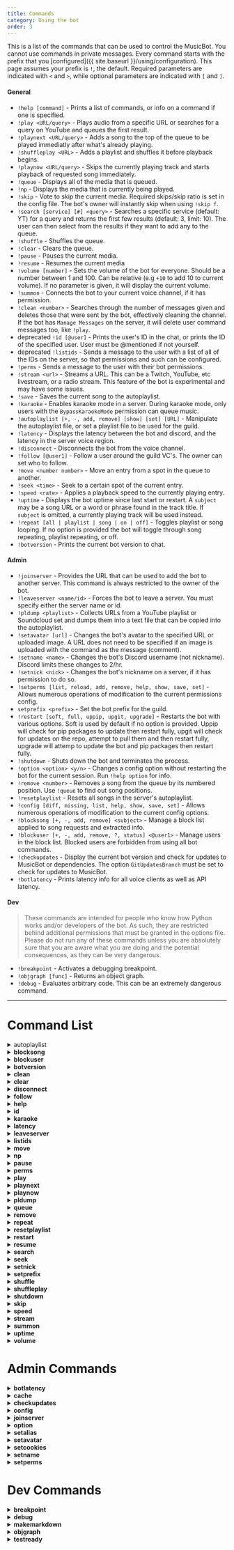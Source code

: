 ```yaml
---
title: Commands
category: Using the bot
order: 3
---
```


This is a list of the commands that can be used to control the MusicBot. You cannot use commands in private messages. Every command starts with the prefix that you [configured]({{ site.baseurl }}/using/configuration). This page assumes your prefix is `!`, the default. Required parameters are indicated with `<` and `>`, while optional parameters are indicated with `[` and `]`.

#### General

- `!help [command]` - Prints a list of commands, or info on a command if one is specified.
- `!play <URL/query>` - Plays audio from a specific URL or searches for a query on YouTube and queues the first result.
- `!playnext <URL/query>` - Adds a song to the top of the queue to be played immediatly after what's already playing.
- `!shuffleplay <URL>` - Adds a playlist and shuffles it before playback begins. 
- `!playnow <URL/query>` - Skips the currently playing track and starts playback of requested song immediately.
- `!queue` - Displays all of the media that is queued.
- `!np` - Displays the media that is currently being played.
- `!skip` - Vote to skip the current media. Required skips/skip ratio is set in the config file. The bot's owner will instantly skip when using `!skip f`.
- `!search [service] [#] <query>` - Searches a specific service (default: YT) for a query and returns the first few results (default: 3, limit: 10). The user can then select from the results if they want to add any to the queue.
- `!shuffle` - Shuffles the queue.
- `!clear` - Clears the queue.
- `!pause` - Pauses the current media.
- `!resume` - Resumes the current media
- `!volume [number]` - Sets the volume of the bot for everyone. Should be a number between 1 and 100. Can be relative (e.g `+10` to add 10 to current volume). If no parameter is given, it will display the current volume.
- `!summon` - Connects the bot to your current voice channel, if it has permission.
- `!clean <number>` - Searches through the number of messages given and deletes those that were sent by the bot, effectively cleaning the channel. If the bot has `Manage Messages` on the server, it will delete user command messages too, like `!play`.
- <span class="badge warn">deprecated</span> `!id [@user]` - Prints the user's ID in the chat, or prints the ID of the specified user. User must be @mentioned if not yourself.
- <span class="badge warn">deprecated</span> `!listids` - Sends a message to the user with a list of all of the IDs on the server, so that permissions and such can be configured.
- `!perms` - Sends a message to the user with their bot permissions.
- `!stream <url>` - Streams a URL. This can be a Twitch, YouTube, etc livestream, or a radio stream. This feature of the bot is experimental and may have some issues.
- `!save` - Saves the current song to the autoplaylist.
- `!karaoke` - Enables karaoke mode in a server. During karaoke mode, only users with the `BypassKaraokeMode` permission can queue music.
- `!autoplaylist [+, -, add, remove] [show] [set] [URL]` - Manipulate the autoplaylist file, or set a playlist file to be used for the guild.
- `!latency` - Displays the latency between the bot and discord, and the latency in the server voice region.
- `!disconnect` - Disconnects the bot from the voice channel.
- `!follow [@user1]` - Follow a user around the guild VC's. The owner can set who to follow. 
- `!move <number number>` - Move an entry from a spot in the queue to another.
- `!seek <time>` - Seek to a certain spot of the current entry. 
- `!speed <rate>` - Applies a playback speed to the currently playing entry. 
- `!uptime` - Displays the bot uptime since last start or restart. 
A `subject` may be a song URL or a word or phrase found in the track title.
If `subject` is omitted, a currently playing track will be used instead.
- `!repeat [all | playlist | song | on | off]` -   Toggles playlist or song looping.
If no option is provided the bot will toggle through song repeating, playlist repeating, or off.
- `!botversion` - Prints the current bot version to chat.


#### Admin

- `!joinserver` - Provides the URL that can be used to add the bot to another server. This command is always restricted to the owner of the bot.
- `!leaveserver <name/id>` - Forces the bot to leave a server. You must specify either the server name or id.
- `!pldump <playlist>` - Collects URLs from a YouTube playlist or Soundcloud set and dumps them into a text file that can be copied into the autoplaylist.
- `!setavatar [url]` - Changes the bot's avatar to the specified URL or uploaded image. A URL does not need to be specified if an image is uploaded with the command as the message (comment).
- `!setname <name>` - Changes the bot's Discord username (not nickname). Discord limits these changes to 2/hr.
- `!setnick <nick>` - Changes the bot's nickname on a server, if it has permission to do so.
- `!setperms [list, reload, add, remove, help, show, save, set]` - Allows numerous operations of modification to the current permissions config.
- `setprefix <prefix>` - Set the bot prefix for the guild.
- `!restart [soft, full, uppip, upgit, upgrade]` - Restarts the bot with various options. Soft is used by default if no option is provided.
Uppip will check for pip packages to update then restart fully, upgit will check for updates on the repo, attempt to pull them and then restart fully, upgrade will attemp to
update the bot and pip packages then restart fully.
- `!shutdown` - Shuts down the bot and terminates the process.
- `!option <option> <y/n>` - Changes a config option without restarting the bot for the current session. Run `!help option` for info.
- `!remove <number>` - Removes a song from the queue by its numbered position. Use `!queue` to find out song positions.
- `!resetplaylist` - Resets all songs in the server's autoplaylist.
- `!config [diff, missing, list, help, show, save, set]` - Allows numerous operations of modification to the current config options.
- `!blocksong [+, -, add, remove] <subject>` - Manage a block list applied to song requests and extracted info.
- `!blockuser [+, -, add, remove, ?, status] <@user1>` - Manage users in the block list.
Blocked users are forbidden from using all bot commands.
- `!checkupdates` - Display the current bot version and check for updates to MusicBot or dependencies.
The option `GitUpdatesBranch` must be set to check for updates to MusicBot.
- `!botlatency` -  Prints latency info for all voice clients as well as API latency.


#### Dev

> These commands are intended for people who know how Python works and/or developers of the bot. As such, they are restricted behind additional permissions that must be granted in the options file. Please do not run any of these commands unless you are absolutely sure that you are aware what you are doing and the potential consequences, as they can be very dangerous.

- `!breakpoint` - Activates a debugging breakpoint.
- `!objgraph [func]` - Returns an object graph.
- `!debug` - Evaluates arbitrary code. This can be an extremely dangerous command.

---


# Command List  

<details>
  <summary>autoplaylist</summary>
<strong>Example usage:</strong><br>  
{% highlight text %}
cmd_autoplaylist <add | remove> [URL]<br>
    Adds or removes the specified song or currently playing song to/from the current playlist.<br>
<br>
cmd_autoplaylist add all<br>
    Adds the entire queue to the guilds playlist.<br>
<br>
cmd_autoplaylist show<br>
    Show a list of existing playlist files.<br>
<br>
cmd_autoplaylist restart<br>
    Reset the auto playlist queue, restarting at the first track unless randomized.<br>
<br>
cmd_autoplaylist set <NAME><br>
    Set a playlist as default for this guild and reloads the guild auto playlist.<br>

{% endhighlight %}<strong>Description:<strong><br>  
Manage auto playlist files and per-guild settings.
</details>

<details>
  <summary>blocksong</summary>
<strong>Example usage:</strong><br>  
{% highlight text %}
cmd_blocksong <add | remove> [SUBJECT]<br>

{% endhighlight %}<strong>Description:<strong><br>  
Manage a block list applied to song requests and extracted song data.<br>
A subject may be a song URL or a word or phrase found in the track title.<br>
If subject is omitted, any currently playing track URL will be added instead.<br>
<br>
The song block list matches loosely, but is case-sensitive.<br>
This means adding 'Pie' will match 'cherry Pie' but not 'piecrust' in checks.<br>

</details>

<details>
  <summary>blockuser</summary>
<strong>Example usage:</strong><br>  
{% highlight text %}
cmd_blockuser add <@USER><br>
    Block a mentioned user.<br>
cmd_blockuser remove <@USER><br>
    Unblock a mentioned user.<br>
cmd_blockuser status <@USER><br>
    Show the block status of a mentioned user.
{% endhighlight %}<strong>Description:<strong><br>  
Manage the users in the user block list.<br>
Blocked users are forbidden from using all bot commands.<br>

</details>

<details>
  <summary>botversion</summary>
<strong>Example usage:</strong><br>  
{% highlight text %}
cmd_botversion
{% endhighlight %}<strong>Description:<strong><br>  
Display MusicBot version number in the chat.
</details>

<details>
  <summary>clean</summary>
<strong>Example usage:</strong><br>  
{% highlight text %}
cmd_clean [RANGE]
{% endhighlight %}<strong>Description:<strong><br>  
Search for and remove bot messages and commands from the calling text channel.<br>
Optionally supply a number of messages to search through, 50 by default 500 max.<br>
This command may be slow if larger ranges are given.<br>

</details>

<details>
  <summary>clear</summary>
<strong>Example usage:</strong><br>  
{% highlight text %}
cmd_clear
{% endhighlight %}<strong>Description:<strong><br>  
Removes all songs currently in the queue.
</details>

<details>
  <summary>disconnect</summary>
<strong>Example usage:</strong><br>  
{% highlight text %}
cmd_disconnect
{% endhighlight %}<strong>Description:<strong><br>  
Force MusicBot to disconnect from the discord server.
</details>

<details>
  <summary>follow</summary>
<strong>Example usage:</strong><br>  
{% highlight text %}
cmd_follow
{% endhighlight %}<strong>Description:<strong><br>  
Makes MusicBot follow a user when they change channels in a server.<br>

</details>

<details>
  <summary>help</summary>
<strong>Example usage:</strong><br>  
{% highlight text %}
cmd_help [COMMAND]
{% endhighlight %}<strong>Description:<strong><br>  
Show usage and description of a command, or list all available commands.<br>

</details>

<details>
  <summary>id</summary>
<strong>Example usage:</strong><br>  
{% highlight text %}
cmd_id [@USER]
{% endhighlight %}<strong>Description:<strong><br>  
Display your Discord User ID, or the ID of a mentioned user.<br>
This command is deprecated in favor of Developer Mode in Discord clients.<br>

</details>

<details>
  <summary>karaoke</summary>
<strong>Example usage:</strong><br>  
{% highlight text %}
cmd_karaoke
{% endhighlight %}<strong>Description:<strong><br>  
Toggle karaoke mode on or off. While enabled, only karaoke members may queue songs.<br>
Groups with BypassKaraokeMode permission control which members are Karaoke members.<br>

</details>

<details>
  <summary>latency</summary>
<strong>Example usage:</strong><br>  
{% highlight text %}
cmd_latency
{% endhighlight %}<strong>Description:<strong><br>  
Display API latency and Voice latency if MusicBot is connected.
</details>

<details>
  <summary>leaveserver</summary>
<strong>Example usage:</strong><br>  
{% highlight text %}
cmd_leaveserver <NAME | ID><br>
   Leave the discord server given by name or server ID.
{% endhighlight %}<strong>Description:<strong><br>  
Force MusicBot to leave the given Discord server.<br>
Names are case-sensitive, so using an ID number is more reliable.<br>

</details>

<details>
  <summary>listids</summary>
<strong>Example usage:</strong><br>  
{% highlight text %}
cmd_listids [all | users | roles | channels]
{% endhighlight %}<strong>Description:<strong><br>  
List the Discord IDs for the selected category.<br>
Returns all ID data by default, but one or more categories may be selected.<br>
This command is deprecated in favor of using Developer mode in Discord clients.<br>

</details>

<details>
  <summary>move</summary>
<strong>Example usage:</strong><br>  
{% highlight text %}
cmd_move <FROM> <TO><br>
    Move song at position FROM to position TO.<br>

{% endhighlight %}<strong>Description:<strong><br>  
Swap existing songs in the queue using their position numbers.<br>
Use the queue command to find track position numbers.<br>

</details>

<details>
  <summary>np</summary>
<strong>Example usage:</strong><br>  
{% highlight text %}
cmd_np
{% endhighlight %}<strong>Description:<strong><br>  
Show information on what is currently playing.
</details>

<details>
  <summary>pause</summary>
<strong>Example usage:</strong><br>  
{% highlight text %}
cmd_pause
{% endhighlight %}<strong>Description:<strong><br>  
Pause playback if a track is currently playing.
</details>

<details>
  <summary>perms</summary>
<strong>Example usage:</strong><br>  
{% highlight text %}
cmd_perms [@USER]
{% endhighlight %}<strong>Description:<strong><br>  
Get a list of your permissions, or the permisions of the mentioned user.
</details>

<details>
  <summary>play</summary>
<strong>Example usage:</strong><br>  
{% highlight text %}
cmd_play <URL | SEARCH>
{% endhighlight %}<strong>Description:<strong><br>  
Add a song to be played in the queue. If no song is playing or paused, playback will be started.<br>
<br>
You may supply a URL to a video or audio file or the URL of a service supported by yt-dlp.<br>
Playlist links will be extracted into multiple links and added to the queue.<br>
If you enter a non-URL, the input will be used as search criteria on youtube and the first result played.<br>
MusicBot also supports Spotify URIs and URLs, but audio is fetched from youtube regardless.<br>

</details>

<details>
  <summary>playnext</summary>
<strong>Example usage:</strong><br>  
{% highlight text %}
cmd_playnext <URL | SEARCH>
{% endhighlight %}<strong>Description:<strong><br>  
A play command that adds the song as the next to play rather than last.<br>
Read help for the play command for information on supported inputs.<br>

</details>

<details>
  <summary>playnow</summary>
<strong>Example usage:</strong><br>  
{% highlight text %}
cmd_playnow <URL | SEARCH>
{% endhighlight %}<strong>Description:<strong><br>  
A play command which skips any current song and plays immediately.<br>
Read help for the play command for information on supported inputs.<br>

</details>

<details>
  <summary>pldump</summary>
<strong>Example usage:</strong><br>  
{% highlight text %}
cmd_pldump <URL>
{% endhighlight %}<strong>Description:<strong><br>  
Dump the individual urls of a playlist to a file.
</details>

<details>
  <summary>queue</summary>
<strong>Example usage:</strong><br>  
{% highlight text %}
cmd_queue [PAGE]
{% endhighlight %}<strong>Description:<strong><br>  
Display information about the current player queue.<br>
Optional page number shows later entries in the queue.<br>

</details>

<details>
  <summary>remove</summary>
<strong>Example usage:</strong><br>  
{% highlight text %}
cmd_remove [POSITION]
{% endhighlight %}<strong>Description:<strong><br>  
Remove a song from the queue, optionally at the given queue position.<br>
If the position is omitted, the song at the end of the queue is removed.<br>
Use the queue command to find position number of your track.<br>
However, positions of all songs are changed when a new song starts playing.<br>

</details>

<details>
  <summary>repeat</summary>
<strong>Example usage:</strong><br>  
{% highlight text %}
cmd_repeat [all | song | playlist | on | off]
{% endhighlight %}<strong>Description:<strong><br>  
Toggles playlist or song looping.<br>
If no option is provided the current song will be repeated.<br>
If no option is provided and the song is already repeating, repeating will be turned off.<br>

</details>

<details>
  <summary>resetplaylist</summary>
<strong>Example usage:</strong><br>  
{% highlight text %}
cmd_resetplaylist
{% endhighlight %}<strong>Description:<strong><br>  
Reset the auto playlist queue by copying it back into player memory.<br>
This command will be removed in a future version, replaced by the autoplaylist command(s).
</details>

<details>
  <summary>restart</summary>
<strong>Example usage:</strong><br>  
{% highlight text %}
cmd_restart [soft]<br>
    Attempt to reload without process restart. The default option.<br>
<br>
cmd_restart full<br>
    Attempt to restart the entire MusicBot process, reloading everything.<br>
<br>
cmd_restart uppip<br>
    Full restart, but attempt to update pip packages before restart.<br>
<br>
cmd_restart upgit<br>
    Full restart, but update MusicBot source code with git first.<br>
<br>
cmd_restart upgrade<br>
    Attempt to update all dependency and source code before fully restarting.<br>

{% endhighlight %}<strong>Description:<strong><br>  
Attempts to restart the MusicBot in a number of different ways.<br>
With no option supplied, a `soft` restart is implied.<br>
It can be used to remotely update a MusicBot installation, but should be used with care.<br>
If you have a service manager, we recommend using it instead of this command for restarts.<br>

</details>

<details>
  <summary>resume</summary>
<strong>Example usage:</strong><br>  
{% highlight text %}
cmd_resume
{% endhighlight %}<strong>Description:<strong><br>  
Resumes playback if the player was previously paused.
</details>

<details>
  <summary>search</summary>
<strong>Example usage:</strong><br>  
{% highlight text %}
No usage given.
{% endhighlight %}<strong>Description:<strong><br>  
No description given.
</details>

<details>
  <summary>seek</summary>
<strong>Example usage:</strong><br>  
{% highlight text %}
cmd_seek <TIME>
{% endhighlight %}<strong>Description:<strong><br>  
Restarts the current song at the given time.<br>
If time starts with + or - seek will be relative to current playback time.<br>
Time should be given in seconds, fractional seconds are accepted.<br>
Due to codec specifics in ffmpeg, this may not be accurate.<br>

</details>

<details>
  <summary>setnick</summary>
<strong>Example usage:</strong><br>  
{% highlight text %}
cmd_setnick <NICK>
{% endhighlight %}<strong>Description:<strong><br>  
Change the MusicBot's nickname.
</details>

<details>
  <summary>setprefix</summary>
<strong>Example usage:</strong><br>  
{% highlight text %}
cmd_setprefix <PREFIX>
{% endhighlight %}<strong>Description:<strong><br>  
Override the default command prefix in the server.<br>
The option EnablePrefixPerGuild must be enabled first.
</details>

<details>
  <summary>shuffle</summary>
<strong>Example usage:</strong><br>  
{% highlight text %}
cmd_shuffle
{% endhighlight %}<strong>Description:<strong><br>  
Shuffle all current tracks in the queue.
</details>

<details>
  <summary>shuffleplay</summary>
<strong>Example usage:</strong><br>  
{% highlight text %}
cmd_shuffleplay [URL]
{% endhighlight %}<strong>Description:<strong><br>  
Play command that shuffles playlist entries before adding them to the queue.<br>

</details>

<details>
  <summary>shutdown</summary>
<strong>Example usage:</strong><br>  
{% highlight text %}
cmd_shutdown
{% endhighlight %}<strong>Description:<strong><br>  
Disconnect from all voice channels and close the MusicBot process.
</details>

<details>
  <summary>skip</summary>
<strong>Example usage:</strong><br>  
{% highlight text %}
cmd_skip [force | f]
{% endhighlight %}<strong>Description:<strong><br>  
Skip or vote to skip the current playing song.<br>
Members with InstaSkip permission may use force parameter to bypass voting.<br>
If LegacySkip option is enabled, the force parameter can be ignored.<br>

</details>

<details>
  <summary>speed</summary>
<strong>Example usage:</strong><br>  
{% highlight text %}
cmd_speed [RATE]
{% endhighlight %}<strong>Description:<strong><br>  
Change the playback speed of the currently playing track only.<br>
The rate must be between 0.5 and 100.0 due to ffmpeg limits.<br>
Streaming playback does not support speed adjustments.<br>

</details>

<details>
  <summary>stream</summary>
<strong>Example usage:</strong><br>  
{% highlight text %}
cmd_stream <URL>
{% endhighlight %}<strong>Description:<strong><br>  
Add a media URL to the queue as a Stream.<br>
The URL may be actual streaming media, like Twitch, Youtube, or a shoutcast like service.<br>
You can also use non-streamed media to play it without downloading it.<br>
Note: FFmpeg may drop the stream randomly or if connection hiccups happen.<br>

</details>

<details>
  <summary>summon</summary>
<strong>Example usage:</strong><br>  
{% highlight text %}
cmd_summon
{% endhighlight %}<strong>Description:<strong><br>  
Tell MusicBot to join the channel you're in.
</details>

<details>
  <summary>uptime</summary>
<strong>Example usage:</strong><br>  
{% highlight text %}
cmd_uptime
{% endhighlight %}<strong>Description:<strong><br>  
Displays the MusicBot uptime, or time since last start / restart.
</details>

<details>
  <summary>volume</summary>
<strong>Example usage:</strong><br>  
{% highlight text %}
cmd_volume [VOLUME]
{% endhighlight %}<strong>Description:<strong><br>  
Set the output volume level of MusicBot from 1 to 100.<br>
Volume parameter allows a leading + or - for relative adjustments.<br>
The volume setting is retained until MusicBot is restarted.<br>

</details>

# Admin Commands  

<details>
  <summary>botlatency</summary>
<strong>Example usage:</strong><br>  
{% highlight text %}
cmd_botlatency
{% endhighlight %}<strong>Description:<strong><br>  
Display latency information for Discord API and all connected voice clients.
</details>

<details>
  <summary>cache</summary>
<strong>Example usage:</strong><br>  
{% highlight text %}
cmd_cache <info | clear | update>
{% endhighlight %}<strong>Description:<strong><br>  
Display information about cache storage or clear cache according to configured limits.<br>
Using update option will scan the cache for external changes before displaying details.
</details>

<details>
  <summary>checkupdates</summary>
<strong>Example usage:</strong><br>  
{% highlight text %}
cmd_checkupdates
{% endhighlight %}<strong>Description:<strong><br>  
Display the current bot version and check for updates to MusicBot or dependencies.<br>

</details>

<details>
  <summary>config</summary>
<strong>Example usage:</strong><br>  
{% highlight text %}
cmd_config missing<br>
    Shows help text about any missing config options.<br>
<br>
cmd_config diff<br>
    Lists the names of options which have been changed since loading config file.<br>
<br>
cmd_config list<br>
    List the available config options and their sections.<br>
<br>
cmd_config reload<br>
    Reload the options.ini file from disk.<br>
<br>
cmd_config help <SECTION> <OPTION><br>
    Shows help text for a specific option.<br>
<br>
cmd_config show <SECTION> <OPTION><br>
    Display the current value of the option.<br>
<br>
cmd_config save <SECTION> <OPTION><br>
    Saves the current current value to the options file.<br>
<br>
cmd_config set <SECTION> <OPTION> <VALUE><br>
    Validates the option and sets the config for the session, but not to file.<br>
<br>
cmd_config reset <SECTION> <OPTION><br>
    Reset the option to it's default value.<br>

{% endhighlight %}<strong>Description:<strong><br>  
Manage options.ini configuration from within Discord.
</details>

<details>
  <summary>joinserver</summary>
<strong>Example usage:</strong><br>  
{% highlight text %}
cmd_joinserver
{% endhighlight %}<strong>Description:<strong><br>  
Generate an invite link that can be used to add this bot to another server.
</details>

<details>
  <summary>option</summary>
<strong>Example usage:</strong><br>  
{% highlight text %}
cmd_option
{% endhighlight %}<strong>Description:<strong><br>  
Deprecated command, use the config command instead.
</details>

<details>
  <summary>setalias</summary>
<strong>Example usage:</strong><br>  
{% highlight text %}
cmd_setalias + <ALIAS> <CMD> [ARGS]<br>
    Add an new alias with optional arguments.<br>
<br>
cmd_setalias - <ALIAS><br>
    Remove an alias with the given name.<br>
cmd_setalias <save | load><br>
    Reload or save aliases from/to the config file.
{% endhighlight %}<strong>Description:<strong><br>  
Allows management of aliases from discord. To see aliases use the help command.
</details>

<details>
  <summary>setavatar</summary>
<strong>Example usage:</strong><br>  
{% highlight text %}
cmd_setavatar [URL]
{% endhighlight %}<strong>Description:<strong><br>  
Change MusicBot's avatar.<br>
Attaching a file and omitting the url parameter also works.<br>

</details>

<details>
  <summary>setcookies</summary>
<strong>Example usage:</strong><br>  
{% highlight text %}
cmd_setcookies<br>
    Update the cookies.txt file using a cookies.txt attachment.<br>
cmd_setcookies [off | on]<br>
    Enable or disable cookies.txt file without deleting it.
{% endhighlight %}<strong>Description:<strong><br>  
Allows management of the cookies feature in yt-dlp.<br>
When updating cookies, you must upload a file named cookies.txt<br>
If cookies are disabled, uploading will enable the feature.<br>
Uploads will delete existing cookies, including disabled cookies file.<br>
<br>
WARNING:<br>
  Copying cookies can risk exposing your personal information or accounts,<br>
  and may result in account bans or theft if you are not careful.<br>
  It is not recommended due to these risks, and you should not use this<br>
  feature if you do not understand how to avoid the risks.
</details>

<details>
  <summary>setname</summary>
<strong>Example usage:</strong><br>  
{% highlight text %}
cmd_setname <NAME>
{% endhighlight %}<strong>Description:<strong><br>  
Change the bot's username on discord.Note: The API may limit name changes to twice per hour.
</details>

<details>
  <summary>setperms</summary>
<strong>Example usage:</strong><br>  
{% highlight text %}
cmd_setperms list<br>
    Show loaded groups and list permission options.<br>
<br>
cmd_setperms reload<br>
    Reloads permissions from the permissions.ini file.<br>
<br>
cmd_setperms add <GROUP><br>
    Add new group with defaults.<br>
<br>
cmd_setperms remove <GROUP><br>
    Remove existing group.<br>
<br>
cmd_setperms help <PERMISSION><br>
    Show help text for the permission option.<br>
<br>
cmd_setperms show <GROUP> <PERMISSION><br>
    Show permission value for given group and permission.<br>
<br>
cmd_setperms save <GROUP><br>
    Save permissions group to file.<br>
<br>
cmd_setperms set <GROUP> <PERMISSION> [VALUE]<br>
    Set permission value for the group.<br>

{% endhighlight %}<strong>Description:<strong><br>  
Manage permissions.ini configuration from within discord.
</details>

# Dev Commands  

<details>
  <summary>breakpoint</summary>
<strong>Example usage:</strong><br>  
{% highlight text %}
cmd_breakpoint
{% endhighlight %}<strong>Description:<strong><br>  
This command issues a log at level CRITICAL, but does nothing else.<br>
Can be used to manually pin-point events in the MusicBot log file.<br>

</details>

<details>
  <summary>debug</summary>
<strong>Example usage:</strong><br>  
{% highlight text %}
cmd_debug [PYCODE]<br>

{% endhighlight %}<strong>Description:<strong><br>  
This command will execute arbitrary python code in the command scope.<br>
First eval() is attempted, if exceptions are thrown exec() is tried next.<br>
If eval is successful, it's return value is displayed.<br>
If exec is successful, a value can be set to local variable `result` and that value will be returned.<br>
<br>
Multi-line code can be executed if wrapped in code-block.<br>
Otherwise only a single line may be executed.<br>
<br>
This command may be removed in a future version, and is used by developers to debug MusicBot behaviour.<br>
The danger of this command cannot be understated. Do not use it or give access to it if you do not understand the risks!<br>

</details>

<details>
  <summary>makemarkdown</summary>
<strong>Example usage:</strong><br>  
{% highlight text %}
cmd_makemarkdown < opts | perms | help >
{% endhighlight %}<strong>Description:<strong><br>  
Create 'markdown' for options, permissions, or commands from the code.<br>
The output is used to update github pages and is thus unsuitable for normal reference use.
</details>

<details>
  <summary>objgraph</summary>
<strong>Example usage:</strong><br>  
{% highlight text %}
cmd_objgraph<br>
    View most common types reported by objgraph.<br>
<br>
cmd_objgraph growth<br>
    View limited objgraph.show_growth() output.<br>
<br>
cmd_objgraph leaks<br>
    View most common types of leaking objects.<br>
<br>
cmd_objgraph leakstats<br>
    View typestats of leaking objects.<br>
<br>
cmd_objgraph [objgraph.function(...)]<br>
    Evaluate the given function and args on objgraph.<br>

{% endhighlight %}<strong>Description:<strong><br>  
Interact with objgraph, if it is installed, to gain insight into memory usage.<br>
You can pass an arbitrary method with arguments (but no spaces!) that is a member of objgraph.<br>
Since this method evaluates arbitrary code, it is considered dangerous like the debug command.<br>

</details>

<details>
  <summary>testready</summary>
<strong>Example usage:</strong><br>  
{% highlight text %}
cmd_testready
{% endhighlight %}<strong>Description:<strong><br>  
Command used for testing. It prints a list of commands which can be verified by a test suite.
</details>


